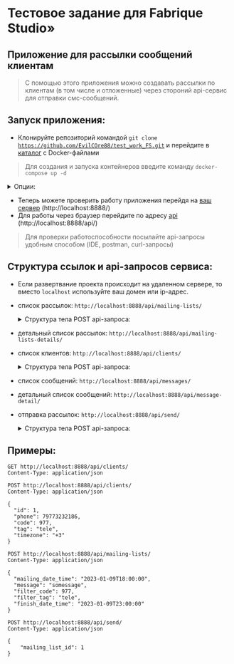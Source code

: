 # Тестовое задание для Fabrique Studio»

## Приложение для рассылки сообщений клиентам

> С помощью этого приложения можно создавать рассылки по клиентам (в том числе и отложенные) через стороний api-сервис для отправки смс-сообщений.

## Запуск приложения:

- Клонируйте репозиторий командой <code>git clone https://github.com/EvilCOre88/test_work_FS.git</code> и перейдите в [каталог](/test_work_FS) с Docker-файлами

> Для создания и запуска контейнеров введите команду <code>docker-compose up -d</code>

<details>
<summary>Опции:</summary>
Порты можете поменять на любые свои в docker-compose файле.  
</details>

- Теперь можете проверить работу приложения перейдя на [ваш сервер](http://localhost:8888/) (http://localhost:8888/)
- Для работы через браузер перейдите по адресу [api](http://localhost:8888/api/) (http://localhost:8888/api/)
  
> Для проверки работоспособности посылайте api-запросы удобным способом (IDE, postman, curl-запросы)

## Структура ссылок и api-запросов сервиса:

- Если развертвание проекта происходит на удаленном сервере, то вместо <code>localhost</code> используйте ваш домен или ip-адрес.

- список рассылок: <code>http://localhost:8888/api/mailing-lists/</code>

	<details>
	<summary>Структура тела POST api-запроса:</summary>

	```
	{
		"mailing_date_time": null,
		"message": "",
		"filter_code": null,
		"filter_tag": "",
		"finish_date_time": null
	}
	```
	
	**Сообщения будут отправлены клиентам с подходящим тегом или кодом оператора и временем рассылки (есть отложенная рассылка)** 
	> "mailing_date_time": время начала рассылки в формате <code>"2023-01-12T04:49:00"</code>
	
	> "message": сообщение клиенту (строка)
	
	> "filter_code": фильтр кода рассылки в формате <code>925</code>
	
	> "filter_tag": фильтр тега рассылки (строка)
	
	> "finish_date_time": время окончания рассылки в формате <code>"2023-01-12T04:49:00"</code>
	</details>

- детальный список рассылок: <code>http://localhost:8888/api/mailing-lists-details/</code>

- список клиентов: <code>http://localhost:8888/api/clients/</code>

	<details>
	<summary>Структура тела POST api-запроса:</summary>

	```
	{
		"phone": null,
		"code": null,
		"tag": "",
		"timezone": ""
	}
	```

	> "phone": телефон клиента в формате <code>7XXXXXXXXXX</code>
	
	> "code": код клиента в формате <code>925</code>
	
	> "tag": тег клиента (строка)
	
	> "timezone": часовой пояс клиента (чтобы корректировать время рассылки относительно часового пояса клиента) в формате <code>+3</code>
	</details>

- список сообщений: <code>http://localhost:8888/api/messages/</code>

- детальный список сообщений: <code>http://localhost:8888/api/message-detail/</code>

- отправка рассылок: <code>http://localhost:8888/api/send/</code>

	<details>
	<summary>Структура тела POST api-запроса:</summary>

	```
	{
		"mailing_list_id": ""
	}
	```

	> "mailing_list_id": <code><id рассылки></code> для отправки

	</details> 

## Примеры:

```
GET http://localhost:8888/api/clients/
Content-Type: application/json
```

```
POST http://localhost:8888/api/clients/
Content-Type: application/json

{  
  "id": 1,
  "phone": 79773232186,
  "code": 977,
  "tag": "tele",
  "timezone": "+3"  
}
```

```
POST http://localhost:8888/api/mailing-lists/
Content-Type: application/json

{
  "mailing_date_time": "2023-01-09T18:00:00",
  "message": "somessage",
  "filter_code": 977,
  "filter_tag": "tele",
  "finish_date_time": "2023-01-09T23:00:00"
}
```

```
POST http://localhost:8888/api/send/
Content-Type: application/json

{
	"mailing_list_id": 1
}
```

